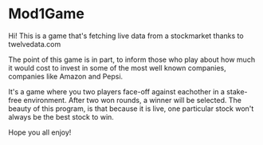 # Mod1Game

Hi!
This is a game that's fetching live data from a stockmarket thanks to twelvedata.com

The point of this game is in part, to inform those who play about how much it would cost to invest in some of the most well known companies, companies like Amazon and Pepsi.

It's a game where you two players face-off against eachother in a stake-free environment.
After two won rounds, a winner will be selected. The beauty of this program, is that because it is live, one particular stock won't always be the best stock to win.

Hope you all enjoy!
